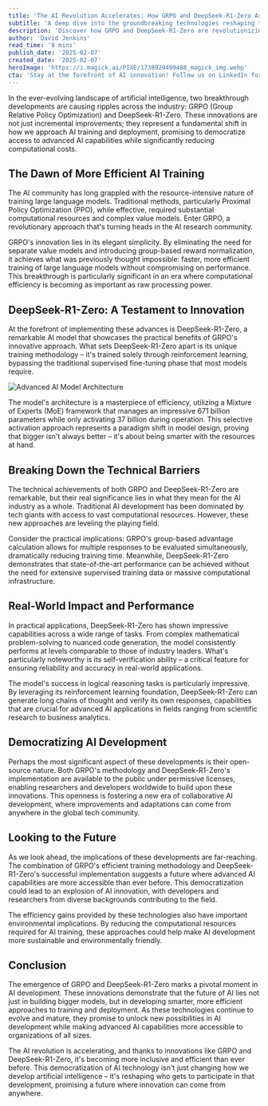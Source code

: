 ```yaml
---
title: 'The AI Revolution Accelerates: How GRPO and DeepSeek-R1-Zero Are Democratizing Advanced AI Development'
subtitle: 'A deep dive into the groundbreaking technologies reshaping the landscape of artificial intelligence training and deployment'
description: 'Discover how GRPO and DeepSeek-R1-Zero are revolutionizing AI development by making advanced artificial intelligence more accessible and efficient. These groundbreaking technologies are reshaping the landscape of AI training and deployment, promising a more democratic future for AI innovation.'
author: 'David Jenkins'
read_time: '8 mins'
publish_date: '2025-02-07'
created_date: '2025-02-07'
heroImage: 'https://i.magick.ai/PIXE/1738929499488_magick_img.webp'
cta: 'Stay at the forefront of AI innovation! Follow us on LinkedIn for daily updates on groundbreaking developments in artificial intelligence and join a community of forward-thinking tech enthusiasts.'
---
```


In the ever-evolving landscape of artificial intelligence, two breakthrough developments are causing ripples across the industry: GRPO (Group Relative Policy Optimization) and DeepSeek-R1-Zero. These innovations are not just incremental improvements; they represent a fundamental shift in how we approach AI training and deployment, promising to democratize access to advanced AI capabilities while significantly reducing computational costs.

## The Dawn of More Efficient AI Training

The AI community has long grappled with the resource-intensive nature of training large language models. Traditional methods, particularly Proximal Policy Optimization (PPO), while effective, required substantial computational resources and complex value models. Enter GRPO, a revolutionary approach that's turning heads in the AI research community.

GRPO's innovation lies in its elegant simplicity. By eliminating the need for separate value models and introducing group-based reward normalization, it achieves what was previously thought impossible: faster, more efficient training of large language models without compromising on performance. This breakthrough is particularly significant in an era where computational efficiency is becoming as important as raw processing power.

## DeepSeek-R1-Zero: A Testament to Innovation

At the forefront of implementing these advances is DeepSeek-R1-Zero, a remarkable AI model that showcases the practical benefits of GRPO's innovative approach. What sets DeepSeek-R1-Zero apart is its unique training methodology – it's trained solely through reinforcement learning, bypassing the traditional supervised fine-tuning phase that most models require.

![Advanced AI Model Architecture](https://images.magick.ai/ai-revolution-democratization-hero.jpg)

The model's architecture is a masterpiece of efficiency, utilizing a Mixture of Experts (MoE) framework that manages an impressive 671 billion parameters while only activating 37 billion during operation. This selective activation approach represents a paradigm shift in model design, proving that bigger isn't always better – it's about being smarter with the resources at hand.

## Breaking Down the Technical Barriers

The technical achievements of both GRPO and DeepSeek-R1-Zero are remarkable, but their real significance lies in what they mean for the AI industry as a whole. Traditional AI development has been dominated by tech giants with access to vast computational resources. However, these new approaches are leveling the playing field.

Consider the practical implications: GRPO's group-based advantage calculation allows for multiple responses to be evaluated simultaneously, dramatically reducing training time. Meanwhile, DeepSeek-R1-Zero demonstrates that state-of-the-art performance can be achieved without the need for extensive supervised training data or massive computational infrastructure.

## Real-World Impact and Performance

In practical applications, DeepSeek-R1-Zero has shown impressive capabilities across a wide range of tasks. From complex mathematical problem-solving to nuanced code generation, the model consistently performs at levels comparable to those of industry leaders. What's particularly noteworthy is its self-verification ability – a critical feature for ensuring reliability and accuracy in real-world applications.

The model's success in logical reasoning tasks is particularly impressive. By leveraging its reinforcement learning foundation, DeepSeek-R1-Zero can generate long chains of thought and verify its own responses, capabilities that are crucial for advanced AI applications in fields ranging from scientific research to business analytics.

## Democratizing AI Development

Perhaps the most significant aspect of these developments is their open-source nature. Both GRPO's methodology and DeepSeek-R1-Zero's implementation are available to the public under permissive licenses, enabling researchers and developers worldwide to build upon these innovations. This openness is fostering a new era of collaborative AI development, where improvements and adaptations can come from anywhere in the global tech community.

## Looking to the Future

As we look ahead, the implications of these developments are far-reaching. The combination of GRPO's efficient training methodology and DeepSeek-R1-Zero's successful implementation suggests a future where advanced AI capabilities are more accessible than ever before. This democratization could lead to an explosion of AI innovation, with developers and researchers from diverse backgrounds contributing to the field.

The efficiency gains provided by these technologies also have important environmental implications. By reducing the computational resources required for AI training, these approaches could help make AI development more sustainable and environmentally friendly.

## Conclusion

The emergence of GRPO and DeepSeek-R1-Zero marks a pivotal moment in AI development. These innovations demonstrate that the future of AI lies not just in building bigger models, but in developing smarter, more efficient approaches to training and deployment. As these technologies continue to evolve and mature, they promise to unlock new possibilities in AI development while making advanced AI capabilities more accessible to organizations of all sizes.

The AI revolution is accelerating, and thanks to innovations like GRPO and DeepSeek-R1-Zero, it's becoming more inclusive and efficient than ever before. This democratization of AI technology isn't just changing how we develop artificial intelligence – it's reshaping who gets to participate in that development, promising a future where innovation can come from anywhere.